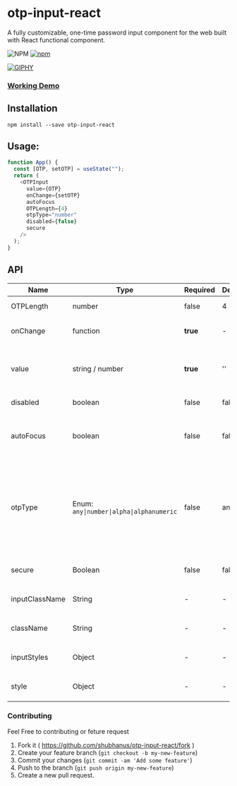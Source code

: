 # otp-input-react

A fully customizable, one-time password input component for the web built with React functional component.

![NPM](https://img.shields.io/npm/l/otp-input-react?style=flat-square)
[![npm](https://img.shields.io/npm/v/otp-input-react?style=flat-square)](https://badge.fury.io/js/otp-input-react)

[![GIPHY](https://media.giphy.com/media/kbbmyfMT282BIPe8Yq/giphy.gif)](https://shubhanus.github.io/otp-input-react/)

### [Working Demo](https://shubhanus.github.io/otp-input-react/)

## Installation

```
npm install --save otp-input-react
```

## Usage:

```javascript
function App() {
  const [OTP, setOTP] = useState("");
  return (
    <OTPInput
      value={OTP}
      onChange={setOTP}
      autoFocus
      OTPLength={4}
      otpType="number"
      disabled={false}
      secure
    />
  );
}
```

## API

| Name | Type | Required | Default | Description | Status |
| -- | -- | -- | -- | -- | -- |
| OTPLength | number | false | 4 | Number of input boxes. | Working |
| onChange | function | **true** | - | Returns OTP code typed in inputs. | Working |
| value | string / number | **true** | '' | The value of the otp passed into the component. | Working |
| disabled | boolean | false | false | Disables all the inputs. | Working |
| autoFocus | boolean | false | false | Auto focuses input on inital page load. | Working |
| otpType | Enum: `any\|number\|alpha\|alphanumeric`  | false | any | `any` - allows any value. `number` - allow only numbers. `alpha` - allows only `a-zA-Z`. `alphanumeric` - allows `0-9a-zA-z` | Working |
| secure | Boolean | false | false | Change input type to password. | Working |
| inputClassName | String | - | - | Class for root element. | Working |
| className | String | - | - | Class for root element. | Working |
| inputStyles | Object | - | - | Styles for input element. | Working |
| style | Object | - | - | Styles for root element. | Working |

### Contributing

Feel Free to contributing or feture request

1. Fork it ( https://github.com/shubhanus/otp-input-react/fork )
2. Create your feature branch (`git checkout -b my-new-feature`)
3. Commit your changes (`git commit -am 'Add some feature'`)
4. Push to the branch (`git push origin my-new-feature`)
5. Create a new pull request.
